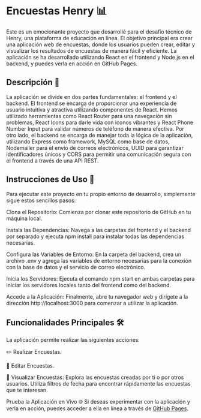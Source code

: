 # Encuestas Henry 📊

Este es un emocionante proyecto que desarrollé para el desafío técnico de Henry, una plataforma de educación en línea. El objetivo principal era crear una aplicación web de encuestas, donde los usuarios pueden crear, editar y visualizar los resultados de encuestas de manera fácil y eficiente. La aplicación se ha desarrollado utilizando React en el frontend y Node.js en el backend, y puedes verla en acción en GitHub Pages.

## Descripción 🚀

La aplicación se divide en dos partes fundamentales: el frontend y el backend. El frontend se encarga de proporcionar una experiencia de usuario intuitiva y atractiva utilizando componentes de React. Hemos utilizado herramientas como React Router para una navegación sin problemas, React Icons para darle vida con iconos vibrantes y React Phone Number Input para validar números de teléfono de manera efectiva. Por otro lado, el backend se encarga de manejar toda la lógica de la aplicación, utilizando Express como framework, MySQL como base de datos, Nodemailer para el envío de correos electrónicos, UUID para garantizar identificadores únicos y CORS para permitir una comunicación segura con el frontend a través de una API REST.

## Instrucciones de Uso 📝

Para ejecutar este proyecto en tu propio entorno de desarrollo, simplemente sigue estos sencillos pasos:

Clona el Repositorio: Comienza por clonar este repositorio de GitHub en tu máquina local.

Instala las Dependencias: Navega a las carpetas del frontend y el backend por separado y ejecuta npm install para instalar todas las dependencias necesarias.

Configura las Variables de Entorno: En la carpeta del backend, crea un archivo .env y agrega las variables de entorno necesarias para la conexión con la base de datos y el servicio de correo electrónico.

Inicia los Servidores: Ejecuta el comando npm start en ambas carpetas para iniciar los servidores locales tanto del frontend como del backend.

Accede a la Aplicación: Finalmente, abre tu navegador web y dirígete a la dirección http://localhost:3000 para comenzar a utilizar la aplicación.

## Funcionalidades Principales 🛠️

La aplicación permite realizar las siguientes acciones:

✏️ Realizar Encuestas.

📝 Editar Encuestas.

👀 Visualizar Encuestas: Explora las encuestas creadas por ti o por otros usuarios. Utiliza filtros de fecha para encontrar rápidamente las encuestas que te interesan.

Prueba la Aplicación en Vivo 🌐
Si deseas experimentar con la aplicación y verla en acción, puedes acceder a ella en línea a través de [GitHub Pages](https://daniels35.github.io/encuestasHenry/).